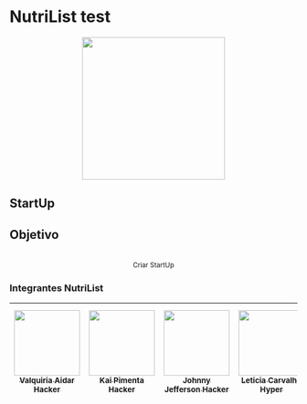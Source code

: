 # NutriList test

<p align="center">
  <img align="center" src="img/logol7.png" width=250> <br>
</p>

## StartUp

## Objetivo
<p align="center">
    <br> <sub> Criar StartUp </sub>
</p>

### Integrantes NutriList

[<img src="https://media-exp1.licdn.com/dms/image/C4D03AQHICUvO6Kcfvw/profile-displayphoto-shrink_400_400/0?e=1599696000&v=beta&t=kZAsZ5Nd-6IDGDpMjMYhlTi-UXIhI9RL5fswLd28jsQ" width=115 > <br> <sub> Valquiria Aidar Hacker</sub>](https://www.linkedin.com/in/val-aidar/) | [<img src="https://media-exp1.licdn.com/dms/image/C5603AQHTzgKdZjQ-VA/profile-displayphoto-shrink_400_400/0?e=1599696000&v=beta&t=gjQLgqySTS0CJ4uIlJ0l5EI5OqxH2rN7dF_-870cDwQ" width=115 > <br> <sub> Kai Pimenta Hacker</sub>](https://www.linkedin.com/in/kai-pimenta/) | [<img src="https://media-exp1.licdn.com/dms/image/C4E03AQF72LmcHIUpyg/profile-displayphoto-shrink_200_200/0?e=1599091200&v=beta&t=oWPd2T5C8vE0TNgIr-P6WuqyRGdrmWQ2MHGb__Ihrng" width=115 > <br> <sub> Johnny Jefferson Hacker</sub>](https://www.linkedin.com/in/johnny-jefferson-817bb6124/) | [<img src="https://media-exp1.licdn.com/dms/image/C4E03AQFCINkOlcWwag/profile-displayphoto-shrink_400_400/0?e=1599696000&v=beta&t=l4ZG5_IysNh5pMJiI9C_nbhUxBSj4ww700VEWZL0X4o" width=115 > <br> <sub> Leticia Carvalho Hyper</sub>](https://www.linkedin.com/in/letscarv/) | [<img src="https://media-exp1.licdn.com/dms/image/C4D0BAQG50srzRN-mZw/company-logo_200_200/0?e=1602115200&v=beta&t=SvgwLwGpFQnUTXtBn5vtOWCGRJbtRABHq6SrO_B3qcQ" width=115 > <br> <sub> Gabriel Hyper </sub>](https://www.linkedin.com/company/touro-real/) |[<img src="https://media-exp1.licdn.com/dms/image/C4D03AQHDcfspxfcnZw/profile-displayphoto-shrink_400_400/0?e=1599696000&v=beta&t=qvdgKuHlsYfHaZNTUnk5FYZy7AszXwhbJVR60LLTUSc" width=115 > <br> <sub> Bruna Malanoski Hustler</sub>](https://www.linkedin.com/in/bruna-malanoski-b5993b119/) | [<img src="https://media-exp1.licdn.com/dms/image/C4D03AQETCEDtCKtF9Q/profile-displayphoto-shrink_200_200/0?e=1599091200&v=beta&t=y2B7vRa_hOVmgFfy7BP3-D-IXk2RF0vbNt1tCgiTqIg" width=115 > <br> <sub> Martonio Mendes Hustler</sub>](https://www.linkedin.com/in/martoniomendes/) | [<img src="https://media-exp1.licdn.com/dms/image/C4D03AQHSin1Al_n4ng/profile-displayphoto-shrink_400_400/0?e=1599696000&v=beta&t=IYTJNB2FVcpzi3BKebN19Xmz5DaGbqTDyZyFaouHFK8" width=115 > <br> <sub> Camila Miki Kawamura Hipster</sub>](https://www.linkedin.com/in/camilamikikawamura/) |[<img src="https://media-exp1.licdn.com/dms/image/C4E03AQF--_PNG4hOqA/profile-displayphoto-shrink_400_400/0?e=1599696000&v=beta&t=HCAx6yB_At_Wq1Fek8hEPl2MAIpDw-Gpaz3PwHZi5nU" width=115 > <br> <sub> Mariana Santos Araújo Hipster</sub>](https://www.linkedin.com/in/marianascaraujo/) |
| :---: | :---: | :---: | :---: | :---: | :---: | :---: | :---: | :---: 